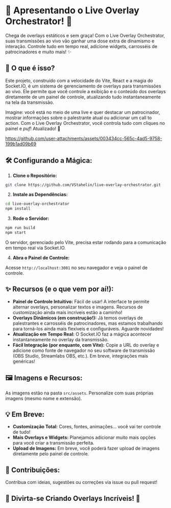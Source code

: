 # 🎉 Apresentando o Live Overlay Orchestrator! 🎉

Chega de overlays estáticos e sem graça! Com o Live Overlay Orchestrator, suas transmissões ao vivo vão ganhar uma dose extra de dinamismo e interação. Controle tudo em tempo real, adicione widgets, carrosséis de patrocinadores e muito mais! ✨

## 🚀 O que é isso?

Este projeto, construído com a velocidade do Vite, React e a magia do Socket.IO, é um sistema de gerenciamento de overlays para transmissões ao vivo. Ele permite que você controle a exibição e o conteúdo dos overlays diretamente de um painel de controle, atualizando tudo instantaneamente na tela da transmissão.

Imagine: você está no meio de uma live e quer destacar um patrocinador, mostrar informações sobre o palestrante atual ou adicionar um call to action. Com o Live Overlay Orchestrator, você controla tudo com cliques no painel e *puf*! Atualizado! 💫

https://github.com/user-attachments/assets/003434cc-565c-4ad5-9758-199b1ad09b69

## 🛠️ Configurando a Mágica:

1. **Clone o Repositório:**

```bash
git clone https://github.com/VStahelin/live-overlay-orchestrator.git
```

2. **Instale as Dependências:**

```bash
cd live-overlay-orchestrator
npm install
```

3. **Rode o Servidor:**

```bash
npm run build
npm start
```

O servidor, gerenciado pelo Vite, precisa estar rodando para a comunicação em tempo real via Socket.IO.

4. **Abra o Painel de Controle:**

Acesse `http://localhost:3001` no seu navegador e veja o painel de controle.

## ✨ Recursos (e o que vem por aí!):

* **Painel de Controle Intuitivo:**  Fácil de usar!  A interface te permite alternar overlays, personalizar textos e imagens.  Recursos de customização ainda mais incríveis estão a caminho!
* **Overlays Dinâmicos (em construção!):**  Já temos overlays de palestrantes e carrosséis de patrocinadores, mas estamos trabalhando para torná-los ainda mais flexíveis e configuráveis.  Aguarde novidades!
* **Atualização em Tempo Real:**  O Socket.IO faz a mágica acontecer instantaneamente no overlay da transmissão.
* **Fácil Integração (por enquanto, com Vite):** Copie a URL do overlay e adicione como fonte de navegador no seu software de transmissão (OBS Studio, Streamlabs OBS, etc.).  Em breve, integrações mais genéricas!

## 🖼️ Imagens e Recursos:

As imagens estão na pasta `src/assets`.  Personalize com suas próprias imagens (mesmo nome e extensão).

## 💡 Em Breve:

* **Customização Total:**  Cores, fontes, animações... você vai ter controle de tudo!
* **Mais Overlays e Widgets:**  Planejamos adicionar muito mais opções para você criar a transmissão perfeita.
* **Upload de Imagens:**  Em breve, você poderá fazer upload de imagens diretamente pelo painel de controle.


## 🤘 Contribuições:

Contribua com ideias, sugestões ou correções via issue ou pull request!


## 🎉 Divirta-se Criando Overlays Incríveis! 🎉
